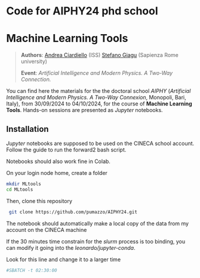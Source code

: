 # Code for AIPHY24 phd school
# Machine Learning Tools

> **Authors**: [Andrea Ciardiello](andrea.ciardiello@iss.it) (ISS) [Stefano Giagu](stefano.giagu@uniroma1.it) (Sapienza Rome university)
>
> **Event**: _Artificial Intelligence and Modern Physics. A Two-Way Connection._


You can find here the materials for the the doctoral school _AIPHY_ (_Artificial Intelligence and Modern Physics. A Two-Way Connexion_, Monopoli, Bari, Italy), from 30/09/2024 to 04/10/2024, for the course of **Machine Learning Tools**.
Hands-on sessions are presented as _Jupyter_ notebooks.

## Installation
_Jupyter_ notebooks are supposed to be used on the CINECA school account. Follow the guide to run the forward2 bash script.

Notebooks should also work fine in Colab.

On your login node home, create a folder
```bash
mkdir MLtools
cd MLtools
```

Then, clone this repository
```bash
 git clone https://github.com/pumazzo/AIPHY24.git
```

The notebook should automatically make a local copy of the data from my account on the CINECA machine

If the 30 minutes time constrain for the _slurm_ process is too binding, you can modify it going into the _leonardo/jupyter-conda_.

Look for this line and change it to a larger time

```bash
#SBATCH -t 02:30:00
```
